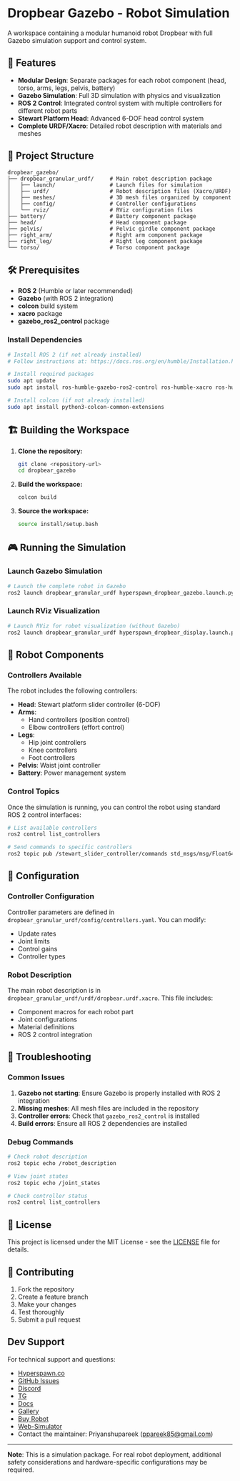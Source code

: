 # Dropbear Gazebo - Robot Simulation

A workspace containing a modular humanoid robot Dropbear with full Gazebo simulation support and control system.

## 🚀 Features

- **Modular Design**: Separate packages for each robot component (head, torso, arms, legs, pelvis, battery)
- **Gazebo Simulation**: Full 3D simulation with physics and visualization
- **ROS 2 Control**: Integrated control system with multiple controllers for different robot parts
- **Stewart Platform Head**: Advanced 6-DOF head control system
- **Complete URDF/Xacro**: Detailed robot description with materials and meshes

## 📁 Project Structure

```
dropbear_gazebo/
├── dropbear_granular_urdf/     # Main robot description package
│   ├── launch/                 # Launch files for simulation
│   ├── urdf/                   # Robot description files (Xacro/URDF)
│   ├── meshes/                 # 3D mesh files organized by component
│   ├── config/                 # Controller configurations
│   └── rviz/                   # RViz configuration files
├── battery/                    # Battery component package
├── head/                       # Head component package
├── pelvis/                     # Pelvic girdle component package
├── right_arm/                  # Right arm component package
├── right_leg/                  # Right leg component package
└── torso/                      # Torso component package
```

## 🛠️ Prerequisites

- **ROS 2** (Humble or later recommended)
- **Gazebo** (with ROS 2 integration)
- **colcon** build system
- **xacro** package
- **gazebo_ros2_control** package

### Install Dependencies

```bash
# Install ROS 2 (if not already installed)
# Follow instructions at: https://docs.ros.org/en/humble/Installation.html

# Install required packages
sudo apt update
sudo apt install ros-humble-gazebo-ros2-control ros-humble-xacro ros-humble-robot-state-publisher

# Install colcon (if not already installed)
sudo apt install python3-colcon-common-extensions
```

## 🏗️ Building the Workspace

1. **Clone the repository:**
   ```bash
   git clone <repository-url>
   cd dropbear_gazebo
   ```

2. **Build the workspace:**
   ```bash
   colcon build
   ```

3. **Source the workspace:**
   ```bash
   source install/setup.bash
   ```

## 🎮 Running the Simulation

### Launch Gazebo Simulation

```bash
# Launch the complete robot in Gazebo
ros2 launch dropbear_granular_urdf hyperspawn_dropbear_gazebo.launch.py
```

### Launch RViz Visualization

```bash
# Launch RViz for robot visualization (without Gazebo)
ros2 launch dropbear_granular_urdf hyperspawn_dropbear_display.launch.py
```

## 🤖 Robot Components

### Controllers Available

The robot includes the following controllers:

- **Head**: Stewart platform slider controller (6-DOF)
- **Arms**: 
  - Hand controllers (position control)
  - Elbow controllers (effort control)
- **Legs**:
  - Hip joint controllers
  - Knee controllers
  - Foot controllers
- **Pelvis**: Waist joint controller
- **Battery**: Power management system

### Control Topics

Once the simulation is running, you can control the robot using standard ROS 2 control interfaces:

```bash
# List available controllers
ros2 control list_controllers

# Send commands to specific controllers
ros2 topic pub /stewart_slider_controller/commands std_msgs/msg/Float64MultiArray "data: [0.0, 0.0, 0.0, 0.0, 0.0, 0.0]"
```

## 🔧 Configuration

### Controller Configuration

Controller parameters are defined in `dropbear_granular_urdf/config/controllers.yaml`. You can modify:

- Update rates
- Joint limits
- Control gains
- Controller types

### Robot Description

The main robot description is in `dropbear_granular_urdf/urdf/dropbear.urdf.xacro`. This file includes:

- Component macros for each robot part
- Joint configurations
- Material definitions
- ROS 2 control integration

## 🐛 Troubleshooting

### Common Issues

1. **Gazebo not starting**: Ensure Gazebo is properly installed with ROS 2 integration
2. **Missing meshes**: All mesh files are included in the repository
3. **Controller errors**: Check that `gazebo_ros2_control` is installed
4. **Build errors**: Ensure all ROS 2 dependencies are installed

### Debug Commands

```bash
# Check robot description
ros2 topic echo /robot_description

# View joint states
ros2 topic echo /joint_states

# Check controller status
ros2 control list_controllers
```

## 📝 License

This project is licensed under the MIT License - see the [LICENSE](LICENSE) file for details.

## 👥 Contributing

1. Fork the repository
2. Create a feature branch
3. Make your changes
4. Test thoroughly
5. Submit a pull request


## Dev Support

For technical support and questions:

- [Hyperspawn.co](https://hyperspawn.co)
- [GitHub Issues](https://github.com/hyperspawn/dropbear_isaac/issues)
- [Discord](https://discord.com/invite/tFeqrdJzkS)
- [TG](https://t.me/fractionalrobots)
- [Docs](https://www.hyperspawn.co/docs)
- [Gallery](https://hyperspawn.co/gallery)
- [Buy Robot](https://hyperspawn.co/buy)
- [Web-Simulator](https://hyperspawn.co/sim)
- Contact the maintainer: Priyanshupareek (ppareek85@gmail.com)


---

**Note**: This is a simulation package. For real robot deployment, additional safety considerations and hardware-specific configurations may be required.
